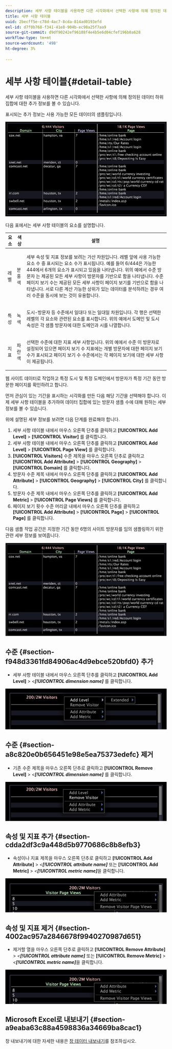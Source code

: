 ```yaml
---
description: 세부 사항 테이블을 사용하면 다른 시각화에서 선택한 사항에 의해 정의된 데이터 하위 집합에 대한 추가 정보를 볼 수 있습니다.
title: 세부 사항 테이블
uuid: 2becff5e-c78d-4ac7-8cda-814ad0193efd
exl-id: d7f0b768-f341-41e8-904b-ec98a25f7aa9
source-git-commit: d9df90242ef96188f4e4b5e6d04cfef196b0a628
workflow-type: tm+mt
source-wordcount: '498'
ht-degree: 3%

---
```


# 세부 사항 테이블{#detail-table}

세부 사항 테이블을 사용하면 다른 시각화에서 선택한 사항에 의해 정의된 데이터 하위 집합에 대한 추가 정보를 볼 수 있습니다.

표시되는 추가 정보는 사용 가능한 모든 데이터의 샘플링입니다.

![](assets/vis_details.png)

다음 표에서는 세부 사항 테이블의 요소를 설명합니다.

<table id="table_C88C7F7F5AEA4820B908923E45CC0A62"> 
 <thead> 
  <tr> 
   <th colname="col1" class="entry"> 요소 </th> 
   <th colname="col02" class="entry"> 색상 </th> 
   <th colname="col2" class="entry"> 설명 </th> 
  </tr> 
 </thead>
 <tbody> 
  <tr> 
   <td colname="col1"> <p>레벨 </p> </td> 
   <td colname="col02"> <p>분홍색 </p> </td> 
   <td colname="col2"> <p>세부 속성 및 지표 정보를 보려는 가산 차원입니다. 레벨 앞에 사용 가능한 요소 수 중 표시되는 요소 수가 표시됩니다. 예를 들어 6/444은 가능한 444에서 6개의 요소가 표시되고 있음을 나타냅니다. 위의 예에서 수준 방문자 는 제공된 모든 세부 사항이 방문자를 기반으로 함을 나타냅니다. 수준 페이지 보기 수는 제공된 모든 세부 사항이 페이지 보기를 기반으로 함을 나타냅니다. 서로 다른 계산 가능한 상위가 있는 데이터를 분석하려는 경우 여러 수준을 동시에 보는 것이 유용합니다. </p> </td> 
  </tr> 
  <tr> 
   <td colname="col1"> <p>특성 </p> </td> 
   <td colname="col02"> <p>녹색 </p> </td> 
   <td colname="col2"> <p>도시-방문자 등 수준에서 일대다 또는 일대일 차원입니다. 각 행은 선택한 레벨의 각 요소와 관련된 요소를 표시합니다. 위의 예에서 도메인 및 도시 속성은 각 샘플 방문자에 대한 도메인과 시를 나열합니다. </p> </td> 
  </tr> 
  <tr> 
   <td colname="col1"> <p>지표 </p> </td> 
   <td colname="col02"> <p>파란색 </p> </td> 
   <td colname="col2"> <p>선택한 수준에 대한 지표 세부 사항입니다. 위의 예에서 수준 이 방문자로 설정되어 있으면 페이지 보기 수 지표에는 개별 방문자에 대한 페이지 보기 수가 표시되고 페이지 보기 수 수준에서는 각 페이지 보기에 대한 세부 사항이 제공됩니다. </p> </td> 
  </tr> 
 </tbody> 
</table>

웹 사이트 데이터로 작업하고 특정 도시 및 특정 도메인에서 방문자가 특정 기간 동안 방문한 페이지를 확인하려고 합니다.

먼저 관심이 있는 기간을 표시하는 시각화를 만든 다음 해당 기간을 선택해야 합니다. 이제 세부 사항 테이블을 추가하여 데이터 집합에 있는 방문자 샘플 수에 대해 원하는 세부 정보를 볼 수 있습니다.

위에 설명된 세부 정보를 보려면 다음 단계를 완료해야 합니다.

1. 세부 사항 테이블 내에서 마우스 오른쪽 단추를 클릭하고 **[!UICONTROL Add Level]** > **[!UICONTROL Visitor]** 를 클릭합니다.
1. 세부 사항 테이블 내에서 마우스 오른쪽 단추를 클릭하고 **[!UICONTROL Add Level]** > **[!UICONTROL Page View]** 를 클릭합니다.
1. **[!UICONTROL Visitors]** 수준 제목을 마우스 오른쪽 단추로 클릭하고 **[!UICONTROL Add Attribute]** > **[!UICONTROL Geography]** > **[!UICONTROL Domain]** 를 클릭합니다.
1. 방문자 수준 제목 내에서 마우스 오른쪽 단추를 클릭하고 **[!UICONTROL Add Attribute]** > **[!UICONTROL Geography]** > **[!UICONTROL City]** 를 클릭합니다.
1. 방문자 수준 제목 내에서 마우스 오른쪽 단추를 클릭하고 **[!UICONTROL Add Metric]** > **[!UICONTROL Page Views]** 를 클릭합니다.
1. 페이지 보기 횟수 수준 머리글 내에서 마우스 오른쪽 단추를 클릭하고 **[!UICONTROL Add Attribute]** > **[!UICONTROL Page]** > **[!UICONTROL Page]** 를 클릭합니다.

다음 샘플 작업 공간은 지정한 기간 동안 6명의 사이트 방문자를 임의 샘플링하기 위한 관련 세부 정보를 보여줍니다.

![](assets/client-tab1.png)

## 수준 {#section-f948d3361fd84906ac4d9ebce520bfd0} 추가

* 세부 사항 테이블 내에서 마우스 오른쪽 단추를 클릭하고 **[!UICONTROL Add Level]** > *&lt;**[!UICONTROL dimension name]*** 를 클릭합니다.

![](assets/mnu_DetailsTable_AddLevel.png)

## 수준 {#section-a8c820e0b656451e98e5ea75373edefc} 제거

* 기존 수준 제목을 마우스 오른쪽 단추로 클릭하고 **[!UICONTROL Remove Level]** > *&lt;**[!UICONTROL dimension name]*** 를 클릭합니다.

![](assets/mnu_DetailsTable_Level.png)

## 속성 및 지표 추가 {#section-cdda2df3c9a448d5b9770686c8b8efb3}

* 속성이나 지표 제목을 마우스 오른쪽 단추로 클릭하고 **[!UICONTROL Add Attribute]** > *&lt;**[!UICONTROL attribute name]*** 또는 **[!UICONTROL Add Metric]** > *&lt;**[!UICONTROL metric name]***&#x200B;을 클릭합니다.

![](assets/mnu_DetailsTable.png)

## 속성 및 지표 제거 {#section-4002ac957a2846678f9940270987d651}

* 제거할 열을 마우스 오른쪽 단추로 클릭하고 **[!UICONTROL Remove Attribute]** > *&lt;**[!UICONTROL attribute name]*** 또는 **[!UICONTROL Remove Metric]** > *&lt;**[!UICONTROL metric name]***&#x200B;을 클릭합니다.

![](assets/mnu_DetailsTable.png)

## Microsoft Excel로 내보내기 {#section-a9eaba63c88a4598836a34669ba8cac1}

창 내보내기에 대한 자세한 내용은 [창 데이터 내보내기](../../../home/c-get-started/c-wk-win-wksp/c-exp-win-data.md#concept-8df61d64ed434cc5a499023c44197349)를 참조하십시오.
